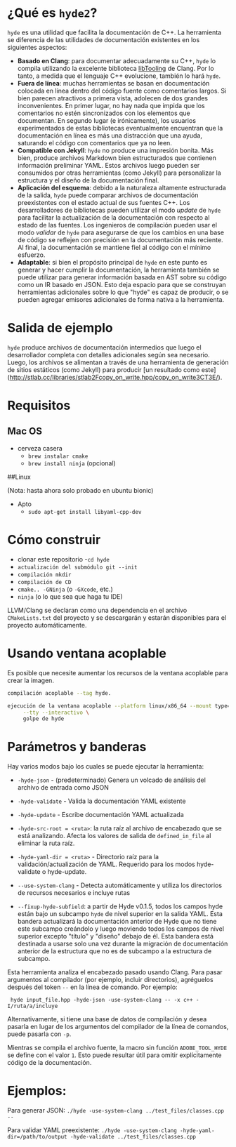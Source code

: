 # ¿Qué es `hyde2`?

`hyde` es una utilidad que facilita la documentación de C++. La herramienta se diferencia de las utilidades de documentación existentes en los siguientes aspectos:

- **Basado en Clang**: para documentar adecuadamente su C++, `hyde` lo compila utilizando la excelente biblioteca [libTooling](https://clang.llvm.org/docs/LibTooling.html) de Clang. Por lo tanto, a medida que el lenguaje C++ evolucione, también lo hará `hyde`.
- **Fuera de línea**: muchas herramientas se basan en documentación colocada en línea dentro del código fuente como comentarios largos. Si bien parecen atractivos a primera vista, adolecen de dos grandes inconvenientes. En primer lugar, no hay nada que impida que los comentarios no estén sincronizados con los elementos que documentan. En segundo lugar (e irónicamente), los usuarios experimentados de estas bibliotecas eventualmente encuentran que la documentación en línea es más una distracción que una ayuda, saturando el código con comentarios que ya no leen.
- **Compatible con Jekyll**: `hyde` no produce una impresión bonita. Más bien, produce archivos Markdown bien estructurados que contienen información preliminar YAML. Estos archivos luego pueden ser consumidos por otras herramientas (como Jekyll) para personalizar la estructura y el diseño de la documentación final.
- **Aplicación del esquema**: debido a la naturaleza altamente estructurada de la salida, `hyde` puede comparar archivos de documentación preexistentes con el estado actual de sus fuentes C++. Los desarrolladores de bibliotecas pueden utilizar el modo _update_ de `hyde` para facilitar la actualización de la documentación con respecto al estado de las fuentes. Los ingenieros de compilación pueden usar el modo _validar_ de `hyde` para asegurarse de que los cambios en una base de código se reflejen con precisión en la documentación más reciente. Al final, la documentación se mantiene fiel al código con el mínimo esfuerzo.
- **Adaptable**: si bien el propósito principal de `hyde` en este punto es generar y hacer cumplir la documentación, la herramienta también se puede utilizar para generar información basada en AST sobre su código como un IR basado en JSON. Esto deja espacio para que se construyan herramientas adicionales sobre lo que "hyde" es capaz de producir, o se pueden agregar emisores adicionales de forma nativa a la herramienta.

# Salida de ejemplo

`hyde` produce archivos de documentación intermedios que luego el desarrollador completa con detalles adicionales según sea necesario. Luego, los archivos se alimentan a través de una herramienta de generación de sitios estáticos (como Jekyll) para producir [un resultado como este] (http://stlab.cc/libraries/stlab2Fcopy_on_write.hpp/copy_on_write3CT3E/).

# Requisitos

## Mac OS

- cerveza casera
     - `brew instalar cmake`
     - `brew install ninja` (opcional)

##Linux

(Nota: hasta ahora solo probado en ubuntu bionic)

- Apto
     - `sudo apt-get install libyaml-cpp-dev`

# Cómo construir

- clonar este repositorio
-`cd hyde`
- `actualización del submódulo git --init`
- `compilación mkdir`
- `compilación de CD`
- `cmake.. -GNinja` (o `-GXcode`, etc.)
- `ninja` (o lo que sea que haga tu IDE)

LLVM/Clang se declaran como una dependencia en el archivo `CMakeLists.txt` del proyecto y se descargarán y estarán disponibles para el proyecto automáticamente.

# Usando ventana acoplable

Es posible que necesite aumentar los recursos de la ventana acoplable para crear la imagen.

```sh
compilación acoplable --tag hyde.

ejecución de la ventana acoplable --platform linux/x86_64 --mount type=bind,source="$(pwd)",target=/mnt/host \
     --tty --interactivo \
     golpe de hyde
```

# Parámetros y banderas

Hay varios modos bajo los cuales se puede ejecutar la herramienta:

- `-hyde-json` - (predeterminado) Genera un volcado de análisis del archivo de entrada como JSON
- `-hyde-validate` - Valida la documentación YAML existente
- `-hyde-update` - Escribe documentación YAML actualizada

- `-hyde-src-root = <ruta>`: la ruta raíz al archivo de encabezado que se está analizando. Afecta los valores de salida de `defined_in_file` al eliminar la ruta raíz.
- `-hyde-yaml-dir = <ruta>` - Directorio raíz para la validación/actualización de YAML. Requerido para los modos hyde-validate o hyde-update.

- `--use-system-clang` - Detecta automáticamente y utiliza los directorios de recursos necesarios e incluye rutas

- `--fixup-hyde-subfield`: a partir de Hyde v0.1.5, todos los campos hyde están bajo un subcampo `hyde` de nivel superior en la salida YAML. Esta bandera actualizará la documentación anterior de Hyde que no tiene este subcampo creándolo y luego moviendo todos los campos de nivel superior excepto "título" y "diseño" debajo de él. Esta bandera está destinada a usarse solo una vez durante la migración de documentación anterior de la estructura que no es de subcampo a la estructura de subcampo.

Esta herramienta analiza el encabezado pasado usando Clang. Para pasar argumentos al compilador (por ejemplo, incluir directorios), agréguelos después del token `--` en la línea de comando. Por ejemplo:

     hyde input_file.hpp -hyde-json -use-system-clang -- -x c++ -I/ruta/a/incluye

Alternativamente, si tiene una base de datos de compilación y desea pasarla en lugar de los argumentos del compilador de la línea de comandos, puede pasarla con `-p`.

Mientras se compila el archivo fuente, la macro sin función `ADOBE_TOOL_HYDE` se define con el valor `1`. Esto puede resultar útil para omitir explícitamente código de la documentación.

# Ejemplos:

Para generar JSON:
```./hyde -use-system-clang ../test_files/classes.cpp --```

Para validar YAML preexistente:
```./hyde -use-system-clang -hyde-yaml-dir=/path/to/output -hyde-validate ../test_files/classes.cpp```
